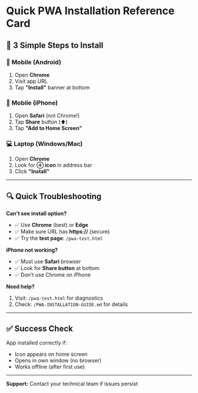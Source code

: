 # Quick PWA Installation Reference Card

## 🚀 **3 Simple Steps to Install**

### 📱 **Mobile (Android)**
1. Open **Chrome**
2. Visit app URL
3. Tap **"Install"** banner at bottom

### 📱 **Mobile (iPhone)**
1. Open **Safari** (not Chrome!)
2. Tap **Share** button (⬆️)
3. Tap **"Add to Home Screen"**

### 💻 **Laptop (Windows/Mac)**
1. Open **Chrome**
2. Look for **⊕ icon** in address bar
3. Click **"Install"**

---

## 🔍 **Quick Troubleshooting**

**Can't see install option?**
- ✅ Use **Chrome** (best) or **Edge**
- ✅ Make sure URL has **https://** (secure)
- ✅ Try the **test page**: `/pwa-test.html`

**iPhone not working?**
- ✅ Must use **Safari** browser
- ✅ Look for **Share button** at bottom
- ✅ Don't use Chrome on iPhone

**Need help?**
1. Visit: `/pwa-test.html` for diagnostics
2. Check: `/PWA-INSTALLATION-GUIDE.md` for details

---

## ✅ **Success Check**

App installed correctly if:
- Icon appears on home screen
- Opens in own window (no browser)
- Works offline (after first use)

---

**Support:** Contact your technical team if issues persist

